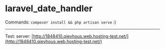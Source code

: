 # laravel_date_handler
Commands:
`composer install && php artisan serve` :)

------------

Test: server:
[http://1848410.qievhous.web.hosting-test.net/](http://1848410.qievhous.web.hosting-test.net/)
